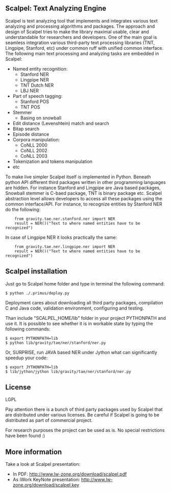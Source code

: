 ## Scalpel: Text Analyzing Engine 

Scalpel is text analyzing tool that implements and integrates various text analyzing and processing algorithms and packages. 
The approach and design of Scalpel tries to make the library maximal usable, clear and understandable for researchers and developers. 
One of the main goal is seamless integration various third-party text processing libraries (TNT, Lingpipe, Stanford, etc) under
common ruff with unified common interface. The following main text processing and analyzing tasks are embedded in Scalpel:
  * Named entity recognition:
    * Stanford NER
    * Lingpipe NER
    * TNT Dutch NER
    * LBJ NER
  * Part of speech tagging:
    * Stanford POS
    * TNT POS
  * Stemmer 
    * Basing on snowball 
  * Edit distance (Levenshtein) match and search 
  * Bitap search 
  * Episode distance 
  * Corpora manipulation:
     * CoNLL 2000
     * CoNLL 2002
     * CoNLL 2003
  * Tokenization and tokens manipulation
  * etc

To make live simpler Scalpel itself is implemented in Python. Beneath python API different third packages 
written in other programming languages are hidden. For instance Stanford and Lingpipe are Java based packages,
Snowball stemmer is C-baed package, TNT is binary package etc. Scalpel abstraction level allows developers
to access all these packages using the common interface/API. For instance, to recognize
entities by Stanford NER do the following:
 
		from gravity.tae.ner.stanford.ner import NER
		result = NER()("Text to where named entities have to be recognized")

In case of Lingpipe NER it looks practically the same:

		from gravity.tae.ner.lingpipe.ner import NER
		result = NER()("Text to where named entities have to be recognized")


## Scalpel installation

Just go to Scalpel home folder and type in terminal the following command:

	$ python ./.primus/deploy.py

Deployment cares about downloading all third party packages, compilation C and Java code, 
validation environment, configuring and testing. 

Than include "SCALPEL_HOME/lib" folder in your project PYTHONPATH and use it. It is possible
to see whether it is in workable state by typing the following commands:

    $ export PYTHONPATH=lib
    $ python lib/gravity/tae/ner/stanford/ner.py

Or, SURPRISE, run JAVA based NER under Jython what can significantly speedup your code:
	
	$ export JYTHONPATH=lib
	$ lib/jython/jython lib/gravity/tae/ner/stanford/ner.py



## License 
LGPL

Pay attention there is a bunch of third party packages used by Scalpel that are distributed under various licenses.
Be careful if Scalpel is going to be distributed as part of commercial project. 

For research purposes the project can be used as is. No special restrictions have been found :)


## More information

Take a look at Scalpel presentation:
   * In PDF: http://www.lw-zone.org/download/scalpel.pdf
   * As iWork KeyNote presentation: http://www.lw-zone.org/download/scalpel.key




